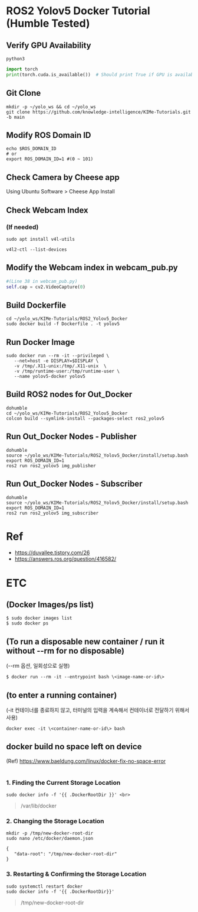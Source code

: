 # ROS2 Yolov5 Docker Tutorial (Humble Tested)

## Verify GPU Availability
```shell
python3
```
```python
import torch
print(torch.cuda.is_available())  # Should print True if GPU is available
```

## Git Clone
```shell
mkdir -p ~/yolo_ws && cd ~/yolo_ws
git clone https://github.com/knowledge-intelligence/KIMe-Tutorials.git -b main
```

## Modify ROS Domain ID
```shell
echo $ROS_DOMAIN_ID
# or
export ROS_DOMAIN_ID=1 #(0 ~ 101)
```

## Check Camera by Cheese app
Using Ubuntu Software > Cheese App Install

## Check Webcam Index
### (If needed)
```shell
sudo apt install v4l-utils
```
```shell
v4l2-ctl --list-devices
```
## Modify the Webcam index in webcam_pub.py
```python
#(Line 38 in webcam_pub.py)
self.cap = cv2.VideoCapture(0)
```

## Build Dockerfile
```shell
cd ~/yolo_ws/KIMe-Tutorials/ROS2_Yolov5_Docker
sudo docker build -f Dockerfile . -t yolov5
```

## Run Docker Image
```shell
sudo docker run --rm -it --privileged \
   --net=host -e DISPLAY=$DISPLAY \
   -v /tmp/.X11-unix:/tmp/.X11-unix  \
   -v /tmp/runtime-user:/tmp/runtime-user \
   --name yolov5-docker yolov5
```

## Build ROS2 nodes for Out_Docker
```shell
dohumble
cd ~/yolo_ws/KIMe-Tutorials/ROS2_Yolov5_Docker
colcon build --symlink-install --packages-select ros2_yolov5
```

## Run Out_Docker Nodes - Publisher
```shell
dohumble
source ~/yolo_ws/KIMe-Tutorials/ROS2_Yolov5_Docker/install/setup.bash
export ROS_DOMAIN_ID=1
ros2 run ros2_yolov5 img_publisher
```

## Run Out_Docker Nodes - Subscriber
```shell
dohumble
source ~/yolo_ws/KIMe-Tutorials/ROS2_Yolov5_Docker/install/setup.bash
export ROS_DOMAIN_ID=1
ros2 run ros2_yolov5 img_subscriber
```



# Ref
- https://duvallee.tistory.com/26
- https://answers.ros.org/question/416582/



# ETC

## (Docker Images/ps list)
```shell
$ sudo docker images list
$ sudo docker ps
```
## (To run a disposable new container / run it without --rm for no disposable)

(--rm 옵션, 일회성으로 실행) <br>
```shell
$ docker run --rm -it --entrypoint bash \<image-name-or-id\>
```

## (to enter a running container)
(-it 컨테이너를 종료하지 않고, 터미널의 입력을 계속해서 컨테이너로 전달하기 위해서 사용) <br>
```shell
docker exec -it \<container-name-or-id\> bash
```

## docker build no space left on device
(Ref) https://www.baeldung.com/linux/docker-fix-no-space-error
<br><br>
### 1. Finding the Current Storage Location
```shell
sudo docker info -f '{{ .DockerRootDir }}' <br>
```
> /var/lib/docker <br>

### 2. Changing the Storage Location
```shell
mkdir -p /tmp/new-docker-root-dir
sudo nano /etc/docker/daemon.json
```
```
{
   "data-root": "/tmp/new-docker-root-dir"
}
```
### 3. Restarting & Confirming the Storage Location
```shell
sudo systemctl restart docker
sudo docker info -f '{{ .DockerRootDir}}'
```
> /tmp/new-docker-root-dir
